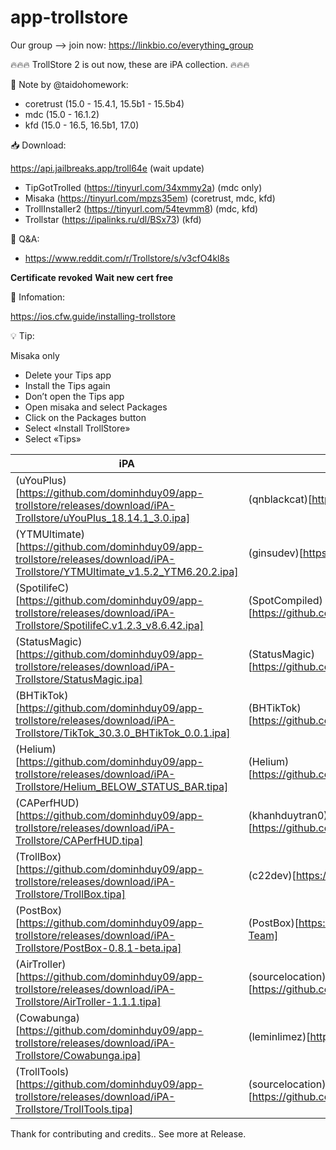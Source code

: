 # app-trollstore 

Our group --> join now: https://linkbio.co/everything_group

🔥🔥🔥 TrollStore 2 is out now, these are iPA collection. 🔥🔥🔥 

📝 Note by @taidohomework:

- coretrust (15.0 - 15.4.1, 15.5b1 - 15.5b4)
- mdc (15.0 - 16.1.2)
- kfd (15.0 - 16.5, 16.5b1, 17.0)

📥 Download:

https://api.jailbreaks.app/troll64e (wait update)    

- TipGotTrolled (https://tinyurl.com/34xmmy2a) (mdc only)  
- Misaka (https://tinyurl.com/mpzs35em) (coretrust, mdc, kfd)   
- TrollInstaller2 (https://tinyurl.com/54tevmm8) (mdc, kfd)
- Trollstar (https://ipalinks.ru/dl/BSx73) (kfd)

🔐 Q&A:

- https://www.reddit.com/r/Trollstore/s/v3cfO4kl8s

**Certificate revoked**
**Wait new cert free**  

🚩 Infomation: 

https://ios.cfw.guide/installing-trollstore

💡 Tip: 

Misaka only

- Delete your Tips app
- Install the Tips again
- Don’t open the Tips app
- Open misaka and select Packages 
- Click on the Packages button
- Select «Install TrollStore»
- Select «Tips»

| iPA                     |       Author           |
| ------------------------|------------------------|
| (uYouPlus)[https://github.com/dominhduy09/app-trollstore/releases/download/iPA-Trollstore/uYouPlus_18.14.1_3.0.ipa] | (qnblackcat)[https://github.com/qnblackcat] |
| (YTMUltimate)[https://github.com/dominhduy09/app-trollstore/releases/download/iPA-Trollstore/YTMUltimate_v1.5.2_YTM6.20.2.ipa] | (ginsudev)[https://github.com/ginsudev] |
| (SpotilifeC)[https://github.com/dominhduy09/app-trollstore/releases/download/iPA-Trollstore/SpotilifeC.v1.2.3_v8.6.42.ipa] | (SpotCompiled)[https://github.com/SpotCompiled] |
| (StatusMagic)[https://github.com/dominhduy09/app-trollstore/releases/download/iPA-Trollstore/StatusMagic.ipa] | (StatusMagic)[https://github.com/Avangelista/StatusMagic] |
| (BHTikTok)[https://github.com/dominhduy09/app-trollstore/releases/download/iPA-Trollstore/TikTok_30.3.0_BHTikTok_0.0.1.ipa] | (BHTikTok)[https://github.com/BandarHL/BHTikTok] |
| (Helium)[https://github.com/dominhduy09/app-trollstore/releases/download/iPA-Trollstore/Helium_BELOW_STATUS_BAR.tipa] | (Helium)[https://github.com/leminlimez/Helium] |
| (CAPerfHUD)[https://github.com/dominhduy09/app-trollstore/releases/download/iPA-Trollstore/CAPerfHUD.tipa] | (khanhduytran0)[https://github.com/khanhduytran0] |
| (TrollBox)[https://github.com/dominhduy09/app-trollstore/releases/download/iPA-Trollstore/TrollBox.tipa] | (c22dev)[https://github.com/c22dev] |
| (PostBox)[https://github.com/dominhduy09/app-trollstore/releases/download/iPA-Trollstore/PostBox-0.8.1-beta.ipa] | (PostBox)[https://github.com/PostBox-Team] |
| (AirTroller)[https://github.com/dominhduy09/app-trollstore/releases/download/iPA-Trollstore/AirTroller-1.1.1.tipa] | (sourcelocation)[https://github.com/sourcelocation] |
| (Cowabunga)[https://github.com/dominhduy09/app-trollstore/releases/download/iPA-Trollstore/Cowabunga.ipa] | (leminlimez)[https://github.com/leminlimez] |
| (TrollTools)[https://github.com/dominhduy09/app-trollstore/releases/download/iPA-Trollstore/TrollTools.tipa] | (sourcelocation)[https://github.com/sourcelocation] |

Thank for contributing and credits.. See more at Release.

